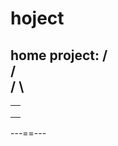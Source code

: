 # hoject
home project:
   /\
  /  \
 /    \
 ------
|      |
|  --  |
| |  | |
| |- | |
| |  | |
---==---
